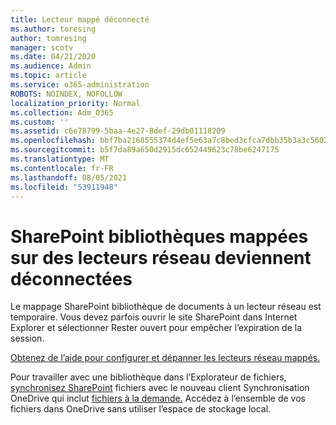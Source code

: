 ```yaml
---
title: Lecteur mappé déconnecté
ms.author: toresing
author: tomresing
manager: scotv
ms.date: 04/21/2020
ms.audience: Admin
ms.topic: article
ms.service: o365-administration
ROBOTS: NOINDEX, NOFOLLOW
localization_priority: Normal
ms.collection: Adm_O365
ms.custom: ''
ms.assetid: c6e78799-5baa-4e27-8def-29db01118209
ms.openlocfilehash: bbf7ba2168555374d4ef5e63a7c8bed3cfca7dbb35b3a3c5602d3b0d1d2fda0a
ms.sourcegitcommit: b5f7da89a650d2915dc652449623c78be6247175
ms.translationtype: MT
ms.contentlocale: fr-FR
ms.lasthandoff: 08/05/2021
ms.locfileid: "53911948"
---
```

# <a name="sharepoint-libraries-mapped-to-network-drives-become-disconnected"></a>SharePoint bibliothèques mappées sur des lecteurs réseau deviennent déconnectées

Le mappage SharePoint bibliothèque de documents à un lecteur réseau est temporaire. Vous devez parfois ouvrir le site SharePoint dans  Internet Explorer et sélectionner Rester ouvert pour empêcher l’expiration de la session. 
  
[Obtenez de l’aide pour configurer et dépanner les lecteurs réseau mappés.](https://docs.microsoft.com/sharepoint/support/administration/troubleshoot-mapped-network-drives)
  
Pour travailler avec une bibliothèque dans l’Explorateur de fichiers, [synchronisez SharePoint](https://support.office.com/article/6de9ede8-5b6e-4503-80b2-6190f3354a88.aspx) fichiers avec le nouveau client Synchronisation OneDrive qui inclut [fichiers à la demande.](https://support.office.com/article/0e6860d3-d9f3-4971-b321-7092438fb38e.aspx) Accédez à l’ensemble de vos fichiers dans OneDrive sans utiliser l’espace de stockage local.
  

